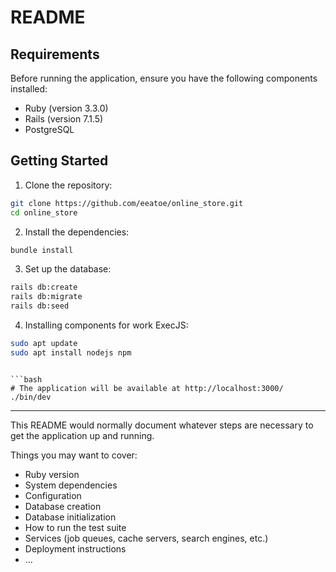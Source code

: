 # README

## Requirements

Before running the application, ensure you have the following components installed:

- Ruby (version 3.3.0)
- Rails (version 7.1.5)
- PostgreSQL

## Getting Started

1. Clone the repository:

```bash
git clone https://github.com/eeatoe/online_store.git
cd online_store
```

2. Install the dependencies:

```bash
bundle install
```

3. Set up the database:

```bash
rails db:create 
rails db:migrate 
rails db:seed
```

4. Installing components for work ExecJS:

```bash
sudo apt update
sudo apt install nodejs npm
```

```5. Running the Application:

```bash
# The application will be available at http://localhost:3000/
./bin/dev
```
---

This README would normally document whatever steps are necessary to get the
application up and running.

Things you may want to cover:

* Ruby version
* System dependencies
* Configuration
* Database creation
* Database initialization
* How to run the test suite
* Services (job queues, cache servers, search engines, etc.)
* Deployment instructions
* ...
